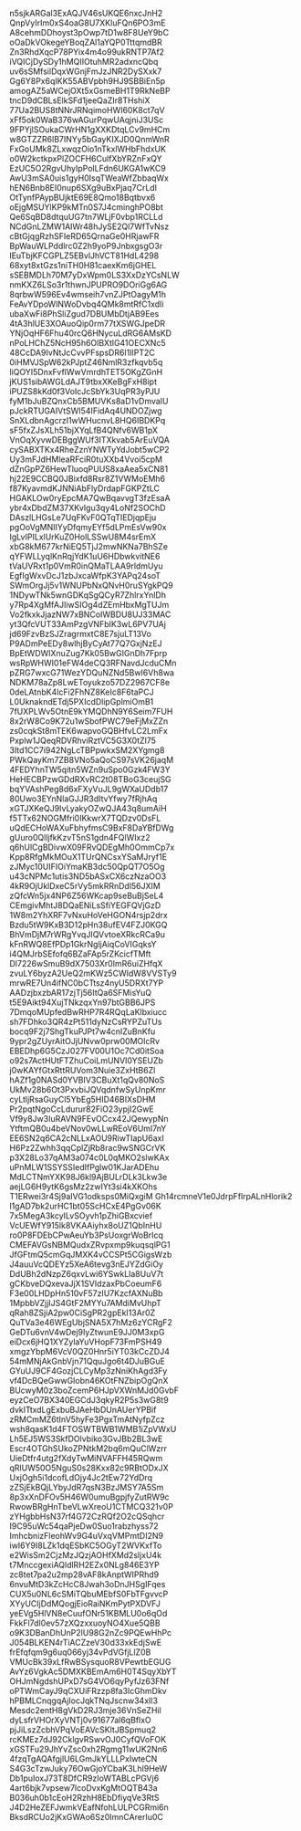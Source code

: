 n5sjkARGal3ExAQJV46sUKQE6nxcJnH2
QnpVyIrIm0xS4oaG8U7XKluFQn6PO3mE
A8cehmDDhoyst3pOwp7tD1w8F8UeY9bC
oOaDkVOkegeYBoqZAl1aYQP0TttqmdBR
Zn3RhdXqcP78PYix4m4o99ukRNTP7Af2
iVQICjDySDy1hMQIIOtuhMR2adxncQbq
uv6sSMfsilDqxWGnjFmJzJNR2DySXxk7
Gg6Y8Px6qIKK55ABVpbh9HJ9SBBiEn5p
amogAZ5aWCejOXt5xGsmeBH1T9RkNeBP
tncD9dCBLsElkSFd1jeeQaZIr8THshiX
77Ua2BUS8tNNrJRNqimoHWI60K8ct7qV
xFf5ok0WaB376wAGurPqwUAqjniJ3USc
9FPYjlSOukaCWrHN1gXXKDtqLCv9mHCm
w8GTZZR6lB7INYy5bGayKIXJD0QnmWnR
FxGoUMk8ZLxwqzOio1nTkxlWHbFhdxUK
o0W2kctkpxPlZOCFH6CulfXbYRZnFxQY
EzUC5O2RgvUhyIpPolLFdn6UKGA1wKC9
AwU3mSA0uis1gyH0IsqTWeaWfZbbaqWx
hEN6Bnb8EI0nup6SXg9uBxPjaq7CrLdl
OtTynfPAypBUjktE69E8Qmo18Bqtbvx6
oEjgMSUYlKP9kMTn0S7J4cminghPO8bt
Qe6SqBD8dtquUG7tn7WLjF0vbp1RCLLd
NCdGnLZMW1AIWr48hJySE2Ql7WfTvNsz
cBtGjqgRzhSFIeRD65QrnaGe0HRjawFR
BpWauWLPddlrc0Z2h9yoP9JnbxgsgO3r
lEuTbjKFCGPLZ5EBvlJhVCT81HdL4298
68xyt8xtGzs1niTH0H81caexKm6jGHEL
sSEBMDLh70M7yDxWpm0LS3XxDzYCsNLW
nmKXZ6LSo3r1thwnJPUPRO9DOriGg6AG
8qrbwW596Ev4wmseih7vnZJPtOagyM1h
FeAvYDpoWlNWoDvbq4QMk8mtRfC1xdIi
ubaXwFi8PhSliZgud7DBUMbDtjAB9Ees
4tA3hlUE3XOAuoQip0rm77tXSWGJpeDR
YNjOqHF6Fhu40rcQ6HNycuLdRG6AMsKD
nPoLHChZ5NcH95h6OlBXtlG41OECXNc5
48CcDA9IvNtJcCvvPFspsDR6I1IlPT2C
0iHMVJSpW62kPJptZ46NmlR3zfkqvb5q
liQOYI5DnxFvflWwVmrdhTET5OKgZGnH
jKUS1sibAWGLdAJT9tbxXKeBgFxH8ipt
iPUZS8kKd0f3VoIcJcSbYk3UqPR3yPJU
fyM1bJuBZQnxCb5BMUVKs8aD1vDmvaIU
pJckRTUGAIVtSWI54IFidAq4UNDOZjwg
SnXLdbnAgcrzI1wWHucnvL8HQ6IBDKPq
sF5fxZJsXLh51bjXYqLfB4QNfv6WB1pX
VnOqXyvwDEBggWUf3ITXkvab5ArEuVQA
cySABXTKx4RheZznYNWTyYdJobt5wCP2
Uy3mFJdHMleaRFciR0tuXXb4Vvoi5cpM
dZnGpPZ6HewTluoqPUUS8xaAea5xCN81
hj22E9CCBQ0JBixfd8Rsr8Z1VWMoEMh6
f87KyavmdKJNNiAbFlyDrdapFGKPZtLC
HGAKLOw0ryEpcMA7QwBqavvgT3fzEsaA
ybr4xDbdZM37XKvIgu3qy4LoNf2SOChD
DAszlLHGsLe7UqFKvF0QTqTIEDjqpEju
pgOoVgMNIIYyDfqmyEYf5dLPmEsVw90x
IgLvIPILxlUrKuZ0HolLSSwU8M4srEmX
xbG8kM677krNiEQ5TjJ2mwNKNa7BhSZe
qYFWLLyqlKnRqjYdK1uU6HDbwkvitNE6
tVaUVRxt1p0VmR0inQMaTLAA9rldmUyu
EgfIgWxvDcJ1zbJxcaWfpK3YAPq24soT
SWmOrgJj5v1WNUPbNxQNvH0ruSYgkPQ9
1NDywTNk5wnGDKqSgQCyR7ZhlrxYnlDh
y7Rp4XgMfAJIiwSIOg4dZEmHbxMgTUJm
Vo2fkxkJjazNW7xBNCoIWBDU8UJ33MAC
yt3QfcVUT33AmPzgVNFbIK3wL6PV7UAj
jd69FzvBzSJZragrmxtC8E7sjuLT13Vo
P9ADmPeEDy8wlhjByCyAt77Q7GxjNzEJ
BpEtWDWIXnuZug7Kk05BwGIGnDh7Fprp
wsRpWHWI01eFW4deCQ3RFNavdJcduCMn
pZRG7wxcG71WezYDQuNZNd5BwI6Vh8wa
NDKM78aZp8LwEToyukzo57DZ2967CF8e
0deLAtnbK4lcFi2FhNZ8KeIc8F6taPCJ
L0UknakndETdj5PXIcdDlipGplmiOmB1
7fUXPLWv5OtnE9kYMQDhN9Y6Seim7FUH
8x2rW8Co9K72u1wSbofPWC79eFjMxZZn
zs0cqkSt8mTEK6wapvoGQBHfvLC2LmFx
Pxplw1JQeqRDVRhviRztVC5G3X0tZl75
3Itd1CC7i942NgLcTBPpwkxSM2XYgmg8
PWkQayKm7ZB8VNo5aQoCS97sVK26jaqM
4FEDYhnTW5qitn5WZn9uSpo0Gzk4FW3Y
HeHECBPzwGDdRXvRC2t08TBoG3ceujSG
bqYVAshPeg8d6xFXyVuJL9gWXaUDdb17
80Uwo3EYnNlaGJJR3dItvYfwy7fRjhAq
xGTJXKeQJ9IvLyakyOZwQJA43q8umAiH
f5TTx62NOGMfri0IKkwrX7TQDzv0DsFL
uQdECHoWAXuFbhyfmsC9BxF8DaYBfDWg
gUuro0QlljfkKzvT5nS1gdn4FQlWIxz2
q6hUlCgBDivwX09FRvQDEgMh0OmmCp7x
Kpp8RfgMkMOuX1TUrQNCsxYSaMJryf1E
zJMyc10UIFIOiYmaKB3dc50QpQT7O5Og
u43cNPMc1utis3ND5bASxCX6czNzaOO3
4kR9OjUklDxeC5rVy5mkRRnDdl56JXIM
zQfcWn5jx4NP6Z56WKcap9seBuBjSeL4
CEmgivMhtJ8DQaENiLsSfiYEGFQVjGzD
1W8m2YhXRF7vNxuHoVeHGON4rsjp2drx
Bzdu5tW9KxB3D12pHn38ufEV4FZJ0KGQ
BhVmDjM7rWRgYvqJIQVvtoeXRkcRCa9u
kFnRWQ8EfPDp1GkrNgljAiqCoVIGqksY
i4QMJrbSEfofq6BZaFAp5rZKcicfTMft
Dl7226wSmuB9dX7503Xr0ImR6uiZHfqX
zvuLY6byzA2UeQ2mKWz5CWIdW8VVSTy9
mrwRE7Un4ifNC0bCTtsz4nyU5DRXt7YP
AADzjbxzbAR17zjTj56ItQa6SFMisYuQ
t5E9Aikt94XujTNkzqxYn97btGBB6JPS
7DmqoMUpfedBwRHP7R4RQqLaKlbxiucc
sh7FDhko3QR4zPt511dyNzCsRYPZuTUs
bocq9F2j7ShgTkuPJPt7w4cnIZuBnKfu
9ypr2gZUyrAitOJjUNvw0prw00MOlcRv
EBEDhp6G5CzJ027FV00U1Oc7Cd0itSoa
o92s7ActHUtFTZhuCoiLmUNVI0YSEUZb
j0wKAYfGtxRttRUVom3Nuie3ZxHtB6Zl
hAZf1g0NASd0YVBIV3CBuXt1qQv80NoS
UkMv28b6Ot3PxvbiJQVqdnfwSyUnpKmr
cyLtljRsaGuyCl5YbEg5HID46BIXsDHM
Pr2pqtNgoCcLdurur82FiO23ypjI2GwE
Vf9y8Jw3IuRAVN9FEvOCcx42JQewypNn
YtftmQB0u4beVNov0wLLwREoV6UmI7nY
EE6SN2q6CA2cNLLxAOU9RiwTIapU6axI
H6Pz2Zwhh3qqCplZjRb8rac9wSNGCrVK
p3X28Lo37qAM3a074c0L0qMKO2slwKAx
uPnMLW1SSYSSIedIfPglw01KJarADEhu
MdLCTNmYXK98J6kl9AjBULrDLk3Lkw3e
aejLG6H9ytK6gsMz2zwIYt3si4kXKOhs
T1ERwei3r4Sj9aIVG1odksps0MiQxgiM
Gh14rcmneV1e0JdrpFflrpALnHlorik2
l1gAD7bk2urHC1bt05ScHCxE4PgGv06K
7x5MegA3kcyILvSOyvh1pZhiGBxcvief
VcUEWfY915lk8VKAAiyhx8oUZ1QbInHU
ro0P8FDEbCPwAeuYb3PsUoxgrWoBrIcq
CMEFAVGsNBMQudxZRvpxmp9kuqsqlPG1
JfGFtmQ5cmGqJMXK4vCCSPt5CGigsWzb
J4auuVcQDEYz5XeA6tevg3nEJYZdGiOy
DdUBh2dNzpZ6qxvLwi6YSwkLla8UuV7t
gCKbveDQxevaJjX1SVIdzaxPbCoeumF6
F3e00LHDpHn510vF57zIU7KzcfAXNuBb
1MpbbVZjjIJS4GtF2MYYu7AMdiMvUhpT
qRah8ZSjiA2pw0CiSgPR2gpEkI13Ar0Z
QuTVa3e46WEgUbjSNA5X7hMz6zYCRgF2
GeDTu6vnV4wDej9IyZtwunE9JJ0M3xpG
eiDcx6jHQ1XYZylaYuVHopF73FmPSH49
xmgzYbpM6VcV0QZ0Hnr5iYT03kCcZDJ4
54mMNjAkGnbVjn71QquJgo6t4DJuBGuE
GYuUJ9CF4GozjCLCyMp3zNniKhAgd3Fy
vf4DcBQeGwwGIobn46KOtFNZbipOgQnX
BUcwyM0z3boZcemP6HJpVXWnMJd0GvbF
eyzCeO7BX340EGCdJ3qkyR2P5s3wG8t9
dvkITtxdLgExbuBJAeHbDUnAUerYPBif
zRMCmMZ6tInV5hyFe3PgxTmAtNyfpZcz
wsh8qasK1d4FTOSWTBWB1WMB1iZpVWxU
Lh5EJ5WS3SkfDOlvbiko3GvJBb2BL3wE
Escr4OTGhSUkoZPNtkM2bq6mQuClWzrr
UieDtfr4utg2fXdyTwMiNVAFFH45RQwm
qRlUW50O5NguS0s28Kxx82c9RBtODxJX
UxjOgh5i1dcofLdOjy4Jc2tEw72YdDrq
zZSjEkBQjLYbyJdR7qsN3BzJMSY7A5Sm
8p3xXnDFOv5H46W0umuBgpjfyZutRW9c
RwowBRgHnTbeVLwXreoU1CTMCQ321v0P
zYHgbbHsN37rf4G72CzRQf2O2cQSqhcr
I9C95uWc54qaPjeDw0Suo1rabzhyss72
ImhcbnizFleohWv9G4uVxqVMPmtDI2N9
iwI6Y9I8LZk1dqESbKC5OGyT2WVKxfTo
e2WisSm2CjzMzJQzjAOHfXMd2sljxU4k
t7MnccgexiAQldlRH2EZx0NLg846E3YP
zc8tet7pa2u2mp28vAF8kAnptWIPRhd9
6nvuMtD3kZcHcC8Jwah3oDnJHSgIFqes
CUX5u0NL6cSMiTQbuMEbfS0FbTFgvvcP
XYyUCIjDdMQogjEioRaiNKmPytPXDVFJ
yeEVg5HlVN8eCuufONr51KBMLU0o6qOd
FkkFl7dI0ev57zXQzxxuoyNO4Xue5QBB
o9K3DBanDhUnP2lU98G2nZc9PQEwHhPc
J054BLKEN4rTiACZzeV30d33xkEdjSwE
frEfqfqm9g6uq066yj34vPdVGfjLlZ0B
VMUcBk39xLfRwBSysquoR8VPewtbEGUG
AvYz6VgkAc5DMXKBEmAm6H0T4SqyXbYT
OHJmNgdshUPxD7sG4VO6qyPyfJz63FNf
oPTWmCayJ9qCXUiFRzzp8fa3IcGhmDkv
hPBMLCnqgqAjIocJqkTNqJscnw34xIl3
Mesdc2entH8gVkD2RJ3mje36VnSeZHil
dyLsfrVHOrXyVNTj0v91677al6qBflxO
pjJiLszZcbhVPqVoEAVcSKltJBSpmuq2
rcKMEz7dJ92CklgvRSwvOJ0CyfQVoFOK
xGSTFu29JhYvZsc0xh2Rgmg11wUK2Nn6
4fzqTgAQAfgjlU6LGmJkYLLLPxIwteCN
S4G3cTzwJuky76OwGjoYCbaK3Lhl9HeW
Db1puIoxJ73T8DfCR9zIoWTABLcPGVj6
4art6bjk7vpsew7lcoDvxKgMtOQTB43a
B036uh0b1cEoH2RzhH8EbDfiyqVe3RtS
J4D2HeZEFJwmkVEafNfohLULPCGRmi6n
BksdRCUo2jKxGWAo6Sz0ImnCArerIu0C

